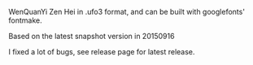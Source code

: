 WenQuanYi Zen Hei in .ufo3 format, and can be built with googlefonts' fontmake.

Based on the latest snapshot version in 20150916

I fixed a lot of bugs, see release page for latest release.
